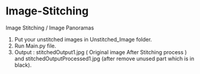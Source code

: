 # Image-Stitching
Image Stitching / Image Panoramas

1. Put your unstitched images in Unstitched_Image folder.
2. Run Main.py file.
3. Output : stitchedOutput1.jpg ( Original image After Stitching process ) and stitchedOutputProcessed1.jpg (after remove unused part which is in black).
